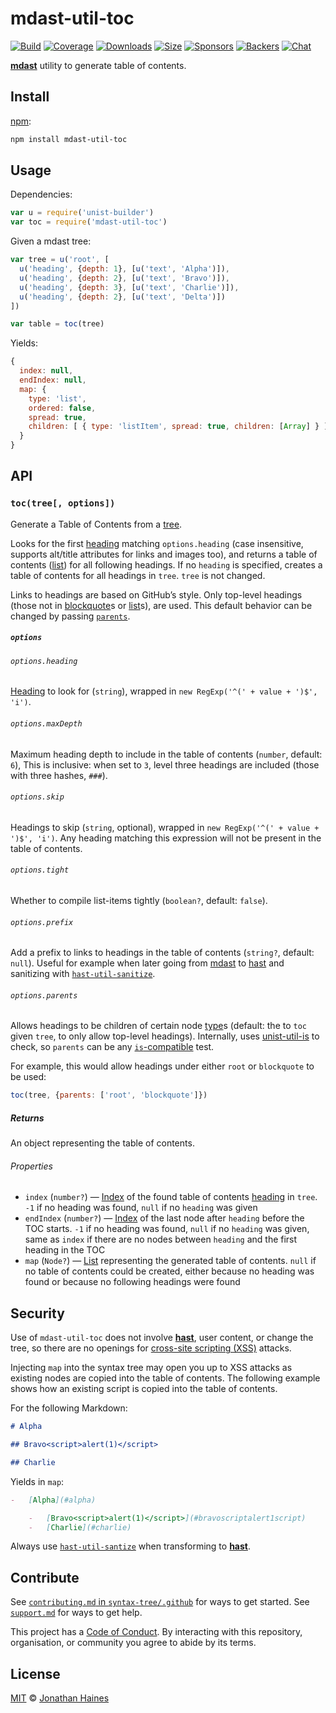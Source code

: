 # mdast-util-toc

[![Build][build-badge]][build]
[![Coverage][coverage-badge]][coverage]
[![Downloads][downloads-badge]][downloads]
[![Size][size-badge]][size]
[![Sponsors][sponsors-badge]][collective]
[![Backers][backers-badge]][collective]
[![Chat][chat-badge]][chat]

[**mdast**][mdast] utility to generate table of contents.

## Install

[npm][]:

```sh
npm install mdast-util-toc
```

## Usage

Dependencies:

```javascript
var u = require('unist-builder')
var toc = require('mdast-util-toc')
```

Given a mdast tree:

```javascript
var tree = u('root', [
  u('heading', {depth: 1}, [u('text', 'Alpha')]),
  u('heading', {depth: 2}, [u('text', 'Bravo')]),
  u('heading', {depth: 3}, [u('text', 'Charlie')]),
  u('heading', {depth: 2}, [u('text', 'Delta')])
])

var table = toc(tree)
```

Yields:

```javascript
{
  index: null,
  endIndex: null,
  map: {
    type: 'list',
    ordered: false,
    spread: true,
    children: [ { type: 'listItem', spread: true, children: [Array] } ]
  }
}
```

## API

### `toc(tree[, options])`

Generate a Table of Contents from a [tree][].

Looks for the first [heading][] matching `options.heading` (case insensitive,
supports alt/title attributes for links and images too), and returns a table
of contents ([list][]) for all following headings.
If no `heading` is specified, creates a table of contents for all headings in
`tree`.
`tree` is not changed.

Links to headings are based on GitHub’s style.
Only top-level headings (those not in [blockquote][]s or [list][]s), are used.
This default behavior can be changed by passing [`parents`][parents].

##### `options`

###### `options.heading`

[Heading][] to look for (`string`), wrapped in `new RegExp('^(' + value + ')$',
'i')`.

###### `options.maxDepth`

Maximum heading depth to include in the table of contents (`number`, default:
`6`),
This is inclusive: when set to `3`, level three headings are included (those
with three hashes, `###`).

###### `options.skip`

Headings to skip (`string`, optional), wrapped in
`new RegExp('^(' + value + ')$', 'i')`.
Any heading matching this expression will not be present in the table of
contents.

###### `options.tight`

Whether to compile list-items tightly (`boolean?`, default: `false`).

###### `options.prefix`

Add a prefix to links to headings in the table of contents (`string?`,
default: `null`).
Useful for example when later going from [mdast][] to [hast][] and sanitizing
with [`hast-util-sanitize`][sanitize].

###### `options.parents`

Allows headings to be children of certain node [type][]s (default: the to `toc`
given `tree`, to only allow top-level headings).
Internally, uses [unist-util-is][is] to check, so `parents` can be any
[`is`-compatible][is] test.

For example, this would allow headings under either `root` or `blockquote` to be
used:

```js
toc(tree, {parents: ['root', 'blockquote']})
```

##### Returns

An object representing the table of contents.

###### Properties

*   `index` (`number?`)
    — [Index][] of the found table of contents [heading][] in `tree`.
    `-1` if no heading was found, `null` if no `heading` was given
*   `endIndex` (`number?`)
    — [Index][] of the last node after `heading` before the TOC starts.
    `-1` if no heading was found, `null` if no `heading` was given,
    same as `index` if there are no nodes between `heading` and the
    first heading in the TOC
*   `map` (`Node?`)
    — [List][] representing the generated table of contents.
    `null` if no table of contents could be created, either because
    no heading was found or because no following headings were found

## Security

Use of `mdast-util-toc` does not involve [**hast**][hast], user content, or
change the tree, so there are no openings for [cross-site scripting (XSS)][xss]
attacks.

Injecting `map` into the syntax tree may open you up to XSS attacks as existing
nodes are copied into the table of contents.
The following example shows how an existing script is copied into the table of
contents.

For the following Markdown:

```markdown
# Alpha

## Bravo<script>alert(1)</script>

## Charlie
```

Yields in `map`:

```markdown
-   [Alpha](#alpha)

    -   [Bravo<script>alert(1)</script>](#bravoscriptalert1script)
    -   [Charlie](#charlie)
```

Always use [`hast-util-santize`][sanitize] when transforming to
[**hast**][hast].

## Contribute

See [`contributing.md` in `syntax-tree/.github`][contributing] for ways to get
started.
See [`support.md`][support] for ways to get help.

This project has a [Code of Conduct][coc].
By interacting with this repository, organisation, or community you agree to
abide by its terms.

## License

[MIT][license] © [Jonathan Haines][author]

<!-- Definitions -->

[build-badge]: https://img.shields.io/travis/syntax-tree/mdast-util-toc.svg

[build]: https://travis-ci.org/syntax-tree/mdast-util-toc

[coverage-badge]: https://img.shields.io/codecov/c/github/syntax-tree/mdast-util-toc.svg

[coverage]: https://codecov.io/github/syntax-tree/mdast-util-toc

[downloads-badge]: https://img.shields.io/npm/dm/mdast-util-toc.svg

[downloads]: https://www.npmjs.com/package/mdast-util-toc

[size-badge]: https://img.shields.io/bundlephobia/minzip/mdast-util-toc.svg

[size]: https://bundlephobia.com/result?p=mdast-util-toc

[sponsors-badge]: https://opencollective.com/unified/sponsors/badge.svg

[backers-badge]: https://opencollective.com/unified/backers/badge.svg

[collective]: https://opencollective.com/unified

[chat-badge]: https://img.shields.io/badge/join%20the%20community-on%20spectrum-7b16ff.svg

[chat]: https://spectrum.chat/unified/syntax-tree

[npm]: https://docs.npmjs.com/cli/install

[license]: license

[author]: https://barrythepenguin.github.io

[contributing]: https://github.com/syntax-tree/.github/blob/master/contributing.md

[support]: https://github.com/syntax-tree/.github/blob/master/support.md

[coc]: https://github.com/syntax-tree/.github/blob/master/code-of-conduct.md

[mdast]: https://github.com/syntax-tree/mdast

[hast]: https://github.com/syntax-tree/hast

[sanitize]: https://github.com/syntax-tree/hast-util-sanitize

[is]: https://github.com/syntax-tree/unist-util-is

[tree]: https://github.com/syntax-tree/unist#tree

[type]: https://github.com/syntax-tree/unist#type

[index]: https://github.com/syntax-tree/unist#index

[heading]: https://github.com/syntax-tree/mdast#heading

[list]: https://github.com/syntax-tree/mdast#list

[blockquote]: https://github.com/syntax-tree/mdast#blockquote

[parents]: #optionsparents

[xss]: https://en.wikipedia.org/wiki/Cross-site_scripting
